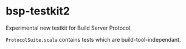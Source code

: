 # bsp-testkit2

Experimental new testkit for Build Server Protocol.

`ProtocolSuite.scala` contains tests which are build-tool-independant.
